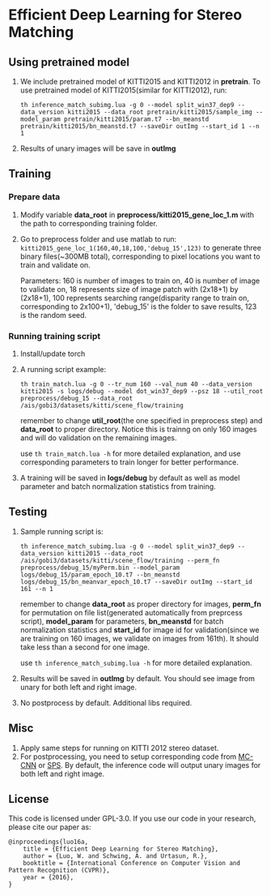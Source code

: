 # Efficient Deep Learning for Stereo Matching


## Using pretrained model
1. We include pretrained model of KITTI2015 and KITTI2012 in **pretrain**. To use pretrained model of KITTI2015(similar for KITTI2012), run:

	`th inference_match_subimg.lua -g 0 --model split_win37_dep9 --data_version kitti2015 --data_root pretrain/kitti2015/sample_img --model_param pretrain/kitti2015/param.t7 --bn_meanstd pretrain/kitti2015/bn_meanstd.t7 --saveDir outImg --start_id 1 --n 1`
2. Results of unary images will be save in **outImg**


## Training

### Prepare data
1. Modify variable **data_root** in **preprocess/kitti2015_gene_loc_1.m** with the path to corresponding training folder.
2. Go to preprocess folder and use matlab to run: `kitti2015_gene_loc_1(160,40,18,100,'debug_15',123)` to generate three binary files(~300MB total), corresponding to pixel locations you want to train and validate on. 
	
	Parameters: 160 is number of images to train on, 40 is number of image to validate on, 18 represents size of image patch with (2x18+1) by (2x18+1), 100 represents searching range(disparity range to train on, corresponding to 2x100+1), 'debug_15' is the folder to save results, 123 is the random seed.
	
### Running training script
1. Install/update torch
2. A running script example:
	
	`th train_match.lua -g 0 --tr_num 160 --val_num 40 --data_version kitti2015 -s logs/debug --model dot_win37_dep9 --psz 18 --util_root preprocess/debug_15 --data_root /ais/gobi3/datasets/kitti/scene_flow/training`
	
	remember to change **util_root**(the one specified in preprocess step) and **data_root** to proper directory. Notice this is trainng on only 160 images and will do validation on the remaining images.
	
	use `th train_match.lua -h` for more detailed explanation, and use corresponding parameters to train longer for better performance.
	
3. A training will be saved in **logs/debug** by default as well as model parameter and batch normalization statistics from training.

## Testing
1. Sample running script is:

	`th inference_match_subimg.lua -g 0 --model split_win37_dep9 --data_version kitti2015 --data_root /ais/gobi3/datasets/kitti/scene_flow/training --perm_fn preprocess/debug_15/myPerm.bin --model_param logs/debug_15/param_epoch_10.t7 --bn_meanstd logs/debug_15/bn_meanvar_epoch_10.t7 --saveDir outImg --start_id 161 --n 1`

	remember to change **data_root** as proper directory for images, **perm_fn** for permutation on file list(generated automatically from preprcess script), **model_param** for parameters, **bn_meanstd** for batch normalization statistics and **start_id** for image id for validation(since we are training on 160 images, we validate on images from 161th). It should take less than a second for one image.
	
	use `th inference_match_subimg.lua -h` for more detailed explanation.

2. Results will be saved in **outImg** by default. You should see image from unary for both left and right image.
3. No postprocess by default. Additional libs required.


## Misc
1. Apply same steps for running on KITTI 2012 stereo dataset.
2. For postprocessing, you need to setup corresponding code from [MC-CNN](https://github.com/jzbontar/mc-cnn) or [SPS](http://ttic.uchicago.edu/~dmcallester/SPS/index.html). By default, the inference code will output unary images for both left and right image.

## License
This code is licensed under GPL-3.0. If you use our code in your research, please cite our paper as:


	@inproceedings{luo16a,
  		title = {Efficient Deep Learning for Stereo Matching},
		author = {Luo, W. and Schwing, A. and Urtasun, R.},
  		booktitle = {International Conference on Computer Vision and Pattern Recognition (CVPR)},
  		year = {2016},
	}
